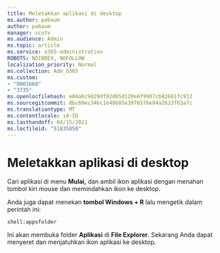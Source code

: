 ```yaml
---
title: Meletakkan aplikasi di desktop
ms.author: pebaum
author: pebaum
manager: scotv
ms.audience: Admin
ms.topic: article
ms.service: o365-administration
ROBOTS: NOINDEX, NOFOLLOW
localization_priority: Normal
ms.collection: Adm_O365
ms.custom:
- "9001668"
- "3735"
ms.openlocfilehash: e04a6c9d29df92d65d120e6f9907cb82661fc912
ms.sourcegitcommit: 8bc60ec34bc1e40685e3976576e04a2623f63a7c
ms.translationtype: MT
ms.contentlocale: id-ID
ms.lasthandoff: 04/15/2021
ms.locfileid: "51835850"
---
```

# <a name="put-apps-on-the-desktop"></a>Meletakkan aplikasi di desktop

Cari aplikasi di menu **Mulai,** dan ambil ikon aplikasi dengan menahan tombol kiri mouse dan memindahkan ikon ke desktop.

Anda juga dapat menekan **tombol Windows + R** lalu mengetik dalam perintah ini:

`shell:appsfolder`

Ini akan membuka folder **Aplikasi** di **File Explorer**. Sekarang Anda dapat menyeret dan menjatuhkan ikon aplikasi ke desktop.
